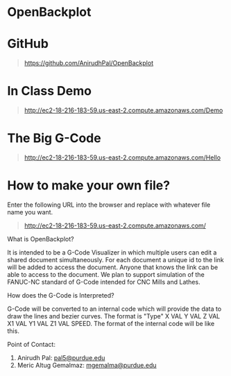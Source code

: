 # OpenBackplot

GitHub
====== 
> https://github.com/AnirudhPal/OpenBackplot

In Class Demo
============= 
> http://ec2-18-216-183-59.us-east-2.compute.amazonaws.com/Demo

The Big G-Code
==============
>http://ec2-18-216-183-59.us-east-2.compute.amazonaws.com/Hello

How to make your own file?
==========================
Enter the following URL into the browser and replace <UniqueName> with whatever file name you want.
>http://ec2-18-216-183-59.us-east-2.compute.amazonaws.com/<UniqueName>

What is OpenBackplot?

It is intended to be a G-Code Visualizer in which multiple users can edit a shared document simultaneously. For each document a unique id to the link will be added to access the document. Anyone that knows the link can be able to access to the document. We plan to support simulation of the FANUC-NC standard of G-Code intended for CNC Mills and Lathes.

How does the G-Code is Interpreted?

G-Code will be converted to an internal code which will provide the data to draw the lines and bezier curves. The format is "Type" X VAL Y VAL Z VAL X1 VAL Y1 VAL Z1 VAL SPEED. The format of the internal code will be like this.

Point of Contact:
1. Anirudh Pal:             pal5@purdue.edu
2. Meric Altug Gemalmaz:    mgemalma@purdue.edu
